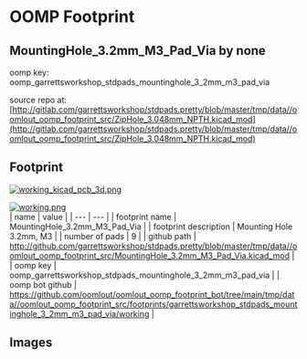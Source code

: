 # OOMP Footprint  
## MountingHole_3.2mm_M3_Pad_Via  by none  
  
oomp key: oomp_garrettsworkshop_stdpads_mountinghole_3_2mm_m3_pad_via  
  
source repo at: [http://gitlab.com/garrettsworkshop/stdpads.pretty/blob/master/tmp/data//oomlout_oomp_footprint_src/ZipHole_3.048mm_NPTH.kicad_mod](http://gitlab.com/garrettsworkshop/stdpads.pretty/blob/master/tmp/data//oomlout_oomp_footprint_src/ZipHole_3.048mm_NPTH.kicad_mod)  
## Footprint  
  
[![working_kicad_pcb_3d.png](working_kicad_pcb_3d_600.png)](working_kicad_pcb_3d.png)  
  
[![working.png](working_600.png)](working.png)  
| name | value | 
| --- | --- | 
| footprint name | MountingHole_3.2mm_M3_Pad_Via | 
| footprint description | Mounting Hole 3.2mm, M3 | 
| number of pads | 9 | 
| github path | http://github.com/garrettsworkshop/stdpads.pretty/blob/master/tmp/data//oomlout_oomp_footprint_src/MountingHole_3.2mm_M3_Pad_Via.kicad_mod | 
| oomp key | oomp_garrettsworkshop_stdpads_mountinghole_3_2mm_m3_pad_via | 
| oomp bot github | https://github.com/oomlout/oomlout_oomp_footprint_bot/tree/main/tmp/data//oomlout_oomp_footprint_src/footprints/garrettsworkshop_stdpads_mountinghole_3_2mm_m3_pad_via/working | 
## Images  

